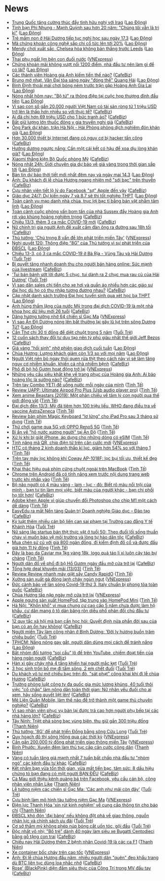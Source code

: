 # News

- [Trung Quốc tăng cường thúc đẩy tình hữu nghị với Iraq](https://laodong.vn/the-gioi/trung-quoc-tang-cuong-thuc-day-tinh-huu-nghi-voi-iraq-888830.ldo) ([Lao Động](https://laodong.vn))
- [Tình bạn Phi Nhung - Mạnh Quỳnh sau hơn 20 năm: &quot;Chúng tôi vẫn là tri kỉ&quot;](https://laodong.vn/van-hoa/tinh-ban-phi-nhung-manh-quynh-sau-hon-20-nam-chung-toi-van-la-tri-ki-888832.ldo) ([Lao Động](https://laodong.vn))
- [Trẻ mầm non ở Hải Dương tiếp tục nghỉ học sau ngày 17.3](https://laodong.vn/giao-duc/tre-mam-non-o-hai-duong-tiep-tuc-nghi-hoc-sau-ngay-173-888841.ldo) ([Lao Động](https://laodong.vn))
- [Mã chứng khoán công nghệ sắp chi cổ tức lên tới 20%](https://laodong.vn/kinh-te/ma-chung-khoan-cong-nghe-sap-chi-co-tuc-len-toi-20-888837.ldo) ([Lao Động](https://laodong.vn))
- [Mendy chơi xuất sắc, Chelsea hòa không bàn thắng trước Leeds](https://laodong.vn/bong-da-quoc-te/mendy-choi-xuat-sac-chelsea-hoa-khong-ban-thang-truoc-leeds-888836.ldo) ([Lao Động](https://laodong.vn))
- [Thai phụ ngất lịm bên con đuối nước](https://vnexpress.net/thai-phu-ngat-lim-ben-con-duoi-nuoc-4248115.html) ([VNExpress](https://vnexpress.net))
- [Chứng khoán mãi không vượt nổi 1200 điểm, nhà đầu tư nên làm gì để có lãi?](https://laodong.vn/kinh-te/chung-khoan-mai-khong-vuot-noi-1200-diem-nha-dau-tu-nen-lam-gi-de-co-lai-888835.ldo) ([Lao Động](https://laodong.vn))
- [Các thành viên Hoàng gia Anh kiếm tiền thế nào?](https://cafebiz.vn/cac-thanh-vien-hoang-gia-anh-kiem-tien-the-nao-20210313192125837.chn) ([CafeBiz](https://cafebiz.vn))
- [Bruno mờ nhạt, Văn Đại tỏa sáng ngày &quot;đóng thế&quot; Quang Hải](https://laodong.vn/photo/bruno-mo-nhat-van-dai-toa-sang-ngay-dong-the-quang-hai-888823.ldo) ([Lao Động](https://laodong.vn))
- [Bình Định thoải mái chơi bóng ném trước trận gặp Hoàng Anh Gia Lai](https://laodong.vn/photo/binh-dinh-thoai-mai-choi-bong-nem-truoc-tran-gap-hoang-anh-gia-lai-888812.ldo) ([Lao Động](https://laodong.vn))
- [Nóng nhất hôm nay: &quot;Bộ tứ&quot; ra thông điệp tại cuộc họp thượng đỉnh đầu tiên](https://laodong.vn/video-the-gioi/nong-nhat-hom-nay-bo-tu-ra-thong-diep-tai-cuoc-hop-thuong-dinh-dau-tien-888811.ldo) ([Lao Động](https://laodong.vn))
- [Vì sao con số gần 20.000 người Việt Nam có tài sản ròng từ 1 triệu USD trở lên là thấp hơn nhiều so với thực tế?](https://cafebiz.vn/vi-sao-con-so-gan-20000-nguoi-viet-nam-co-tai-san-rong-tu-1-trieu-usd-tro-len-la-thap-hon-nhieu-so-voi-thuc-te-20210313204632486.chn) ([CafeBiz](https://cafebiz.vn))
- [Ai đã chi hơn 69 triệu USD cho 1 bức tranh ảo?](https://cafebiz.vn/ai-da-chi-hon-69-trieu-usd-cho-1-buc-tranh-ao-20210313194111332.chn) ([CafeBiz](https://cafebiz.vn))
- [Bắt giữ lượng lớn thuốc đông y gia truyền nghi giả](https://cafebiz.vn/bat-giu-luong-lon-thuoc-dong-y-gia-truyen-nghi-gia-20210313192422265.chn) ([CafeBiz](https://cafebiz.vn))
- [Ông Park dự khán, trận Hà Nội - Hải Phòng phòng dịch nghiêm đón khán giả](https://laodong.vn/photo/ong-park-du-khan-tran-ha-noi-hai-phong-phong-dich-nghiem-don-khan-gia-888808.ldo) ([Lao Động](https://laodong.vn))
- [Hơn 30.000 thiết bị Internet đang có nguy cơ bị hacker tấn công](https://cafebiz.vn/hon-30000-thiet-bi-internet-dang-co-nguy-co-bi-hacker-tan-cong-20210313191730562.chn) ([CafeBiz](https://cafebiz.vn))
- [Hướng dương ngược nắng: Cần một cái kết có hậu để xoa dịu lòng khán giả?](https://laodong.vn/van-hoa/huong-duong-nguoc-nang-can-mot-cai-ket-co-hau-de-xoa-diu-long-khan-gia-888816.ldo) ([Lao Động](https://laodong.vn))
- [Xiaomi thắng kiện Bộ Quốc phòng Mỹ](https://cafebiz.vn/xiaomi-thang-kien-bo-quoc-phong-my-20210313191436521.chn) ([CafeBiz](https://cafebiz.vn))
- [Nóng nhất 24h: Giới chuyên gia dự báo về giá vàng trong thời gian sắp tới](https://laodong.vn/video-thoi-su/nong-nhat-24h-gioi-chuyen-gia-du-bao-ve-gia-vang-trong-thoi-gian-sap-toi-888805.ldo) ([Lao Động](https://laodong.vn))
- [Bản tin dự báo thời tiết mới nhất đêm nay và ngày mai 14.3](https://laodong.vn/video/ban-tin-du-bao-thoi-tiet-moi-nhat-dem-nay-va-ngay-mai-143-888520.ldo) ([Lao Động](https://laodong.vn))
- [Ảnh: Du khách đi lễ chùa Hương ngang nhiên mở "sới bạc" trên thuyền](https://cafebiz.vn/anh-du-khach-di-le-chua-huong-ngang-nhien-mo-soi-bac-tren-thuyen-20210313190406149.chn) ([CafeBiz](https://cafebiz.vn))
- [Cựu nhân viên tiết lộ lý do Facebook "sợ" Apple đến vậy](https://cafebiz.vn/cuu-nhan-vien-tiet-lo-ly-do-facebook-so-apple-den-vay-20210313190540094.chn) ([CafeBiz](https://cafebiz.vn))
- [Giáo dục 24/7: Dự kiến ngày 7 và 8.7 sẽ thi tốt nghiệp THPT](https://laodong.vn/video-thoi-su/giao-duc-247-du-kien-ngay-7-va-87-se-thi-tot-nghiep-thpt-888801.ldo) ([Lao Động](https://laodong.vn))
- [Toàn cảnh vụ mạo danh nhà chùa, trục lợi bạc tỉ bằng bán vật phẩm tâm linh](https://laodong.vn/video/toan-canh-vu-mao-danh-nha-chua-truc-loi-bac-ti-bang-ban-vat-pham-tam-linh-888579.ldo) ([Lao Động](https://laodong.vn))
- [Toàn cảnh cuộc phỏng vấn bom tấn của nhà Sussex đẩy Hoàng gia Anh rơi vào khủng hoảng nghiêm trọng](https://cafebiz.vn/toan-canh-cuoc-phong-van-bom-tan-cua-nha-sussex-day-hoang-gia-anh-roi-vao-khung-hoang-nghiem-trong-20210313190732235.chn) ([CafeBiz](https://cafebiz.vn))
- [Chiều 13/3, thêm 3 ca mắc COVID-19 mới](https://cafebiz.vn/chieu-13-3-them-3-ca-mac-covid-19-moi-2021031319004738.chn) ([CafeBiz](https://cafebiz.vn))
- [Nữ chính trị gia người Anh đề xuất cấm đàn ông ra đường sau 18h tối](https://cafebiz.vn/nu-chinh-tri-gia-nguoi-anh-de-xuat-cam-dan-ong-ra-duong-sau-18h-toi-20210313153352198.chn) ([CafeBiz](https://cafebiz.vn))
- [Thủ tướng: 'Chú trọng 8 vấn đề lớn phát triển miền Tây'](https://vnexpress.net/thu-tuong-chu-trong-8-van-de-lon-phat-trien-mien-tay-4248012.html) ([VNExpress](https://vnexpress.net))
- [Nghị quyết 120: Thông điệp “8G” của Thủ tướng vì sự phát triển của ĐBSCL](https://laodong.vn/thoi-su/nghi-quyet-120-thong-diep-8g-cua-thu-tuong-vi-su-phat-trien-cua-dbscl-888772.ldo) ([Lao Động](https://laodong.vn))
- [Chiều 13-3, có 3 ca mắc COVID-19 ở Bà Rịa - Vũng Tàu và Hải Dương](https://tuoitre.vn/chieu-13-3-co-3-ca-mac-covid-19-o-ba-ria-vung-tau-va-hai-duong-20210312061133459.htm) ([Tuổi Trẻ](https://tuoitre.vn))
- [Bí quyết tăng nhanh doanh thu cho người bán hàng online: Sức mạnh của livestream](https://cafebiz.vn/bi-quyet-tang-nhanh-doanh-thu-cho-nguoi-ban-hang-online-suc-manh-cua-livestream-20210313134547402.chn) ([CafeBiz](https://cafebiz.vn))
- ['Tui bán bánh ướt lời được 5 chục, tui dành ra 2 chục mua rau củ của Hải Dương'](https://tuoitre.vn/tui-ban-banh-uot-loi-duoc-5-chuc-tui-danh-ra-2-chuc-mua-rau-cu-cua-hai-duong-20210313160720447.htm) ([Tuổi Trẻ](https://tuoitre.vn))
- [Vì sao dân sales chi tiền cho xe hơi và quần áo nhiều hơn các giáo sư đại học dù họ có thu nhập tương đương nhau?](https://cafebiz.vn/vi-sao-cac-luat-su-dan-sales-chi-tien-cho-xe-hoi-va-quan-ao-nhieu-hon-cac-giao-su-dai-hoc-du-ho-co-thu-nhap-tuong-duong-nhau-2021031311041795.chn) ([CafeBiz](https://cafebiz.vn))
- [Cập nhật danh sách trường Đại học tuyển sinh qua xét học bạ THPT](https://laodong.vn/giao-duc/cap-nhat-danh-sach-truong-dai-hoc-tuyen-sinh-qua-xet-hoc-ba-thpt-888760.ldo) ([Lao Động](https://laodong.vn))
- [Anh hùng thầm lặng của nước Mỹ trong đại dịch COVID-19 là một nhà khoa học dữ liệu mới 26 tuổi](https://cafebiz.vn/anh-hung-tham-lang-cua-nuoc-my-trong-dai-dich-covid-19-la-mot-nha-khoa-hoc-du-lieu-moi-26-tuoi-20210313114337711.chn) ([CafeBiz](https://cafebiz.vn))
- [Dâng hương tưởng nhớ 64 chiến sĩ Gạc Ma](https://vnexpress.net/dang-huong-tuong-nho-64-chien-si-gac-ma-4248008.html) ([VNExpress](https://vnexpress.net))
- [Vì sao Ấn Độ Dương nóng lên bất thường lại gây lũ lụt trên sông Dương Tử?](https://laodong.vn/the-gioi/vi-sao-an-do-duong-nong-len-bat-thuong-lai-gay-lu-lut-tren-song-duong-tu-888690.ldo) ([Lao Động](https://laodong.vn))
- [Cần Thơ chi 30 tỉ đồng để diệt chuột trong 5 năm](https://tuoitre.vn/can-tho-chi-30-ti-dong-de-diet-chuot-trong-5-nam-20210313144711782.htm) ([Tuổi Trẻ](https://tuoitre.vn))
- [12 cuốn sách thay đổi tư duy tạo nên tỷ phú giàu nhất thế giới Jeff Bezos](https://cafebiz.vn/12-cuon-sach-thay-doi-tu-duy-tao-nen-ty-phu-giau-nhat-the-gioi-jeff-bezos-20210308005724083.chn) ([CafeBiz](https://cafebiz.vn))
- [Giá vàng &quot;hồi sinh&quot; nhờ phiên giao dịch cuối tuần](https://laodong.vn/kinh-te/gia-vang-hoi-sinh-nho-phien-giao-dich-cuoi-tuan-888757.ldo) ([Lao Động](https://laodong.vn))
- [Chùa Hương: Lượng khách giảm còn 1/3 so với mọi năm](https://laodong.vn/video/chua-huong-luong-khach-giam-con-13-so-voi-moi-nam-888752.ldo) ([Lao Động](https://laodong.vn))
- [Người Việt nên bỏ ngay thói quen rửa thịt theo cách này vì sẽ làm tăng nguy cơ nhiễm khuẩn, khiến cả nhà nhiễm bệnh](https://cafebiz.vn/nguoi-viet-nen-bo-ngay-thoi-quen-rua-thit-theo-cach-nay-vi-se-lam-tang-nguy-co-nhiem-khuan-khien-ca-nha-nhiem-benh-20210313114038264.chn) ([CafeBiz](https://cafebiz.vn))
- [Phố đi bộ hồ Gươm hoạt động trở lại](https://vnexpress.net/pho-di-bo-ho-guom-hoat-dong-tro-lai-4248000.html) ([VNExpress](https://vnexpress.net))
- [Những yêu cầu siêu khắt khe về trang phục của Hoàng gia Anh: Ai bảo hoàng tộc là sướng nào?](https://cafebiz.vn/nhung-yeu-cau-sieu-khat-khe-ve-trang-phuc-cua-hoang-gia-anh-ai-bao-hoang-toc-la-suong-nao-20210313113728206.chn) ([CafeBiz](https://cafebiz.vn))
- [Trên tay Combo YETI để uống nước mỗi ngày của mình](https://tinhte.vn/thread/tren-tay-combo-yeti-de-uong-nuoc-moi-ngay-cua-minh.3292826/) ([Tinh Tế](https://tinhte.vn))
- [Review UAPP: Ultimate Airpod Pro Plus (Usb audio player pro)](https://tinhte.vn/thread/review-uapp-ultimate-airpod-pro-plus-usb-audio-player-pro.3292317/) ([Tinh Tế](https://tinhte.vn))
- [Xem anime Beastars (2019): Một phản chiếu về tâm lý con người qua thế giới động vật](https://tinhte.vn/thread/xem-anime-beastars-2019-mot-phan-chieu-ve-tam-ly-con-nguoi-qua-the-gioi-dong-vat.3289695/) ([Tinh Tế](https://tinhte.vn))
- [Đại dịch đến 13/3: Mỹ đã tiêm hơn 100 triệu liều, WHO đang điều tra về vaccine AstraZeneca](https://tinhte.vn/thread/dai-dich-den-13-3-my-da-tiem-hon-100-trieu-lieu-who-dang-dieu-tra-ve-vaccine-astrazeneca.3292834/) ([Tinh Tế](https://tinhte.vn))
- [Review bàn phím Magic Keyboard "lơ lửng" cho iPad Pro sau 3 tháng sử dụng](https://tinhte.vn/thread/review-ban-phim-magic-keyboard-lo-lung-cho-ipad-pro-sau-3-thang-su-dung.3289706/) ([Tinh Tế](https://tinhte.vn))
- [Thử chơi game qua 5G với OPPO Reno5 5G](https://tinhte.vn/thread/thu-choi-game-qua-5g-voi-oppo-reno5-5g.3291272/) ([Tinh Tế](https://tinhte.vn))
- [Bí ẩn về "hồ nước xương người" tại Ấn Độ](https://tinhte.vn/thread/bi-an-ve-ho-nuoc-xuong-nguoi-tai-an-do.3286108/) ([Tinh Tế](https://tinhte.vn))
- [Xử lý khi bị giật iPhone, áp dụng cho những dòng có eSIM](https://tinhte.vn/thread/xu-ly-khi-bi-giat-iphone-ap-dung-cho-nhung-dong-co-esim.3292662/) ([Tinh Tế](https://tinhte.vn))
- [Tính năng mã QR, chip điện tử trên căn cước mới](https://vnexpress.net/tinh-nang-ma-qr-chip-dien-tu-tren-can-cuoc-moi-4247942.html) ([VNExpress](https://vnexpress.net))
- [HTC có tháng 2 kinh doanh thấp kỉ lục, giảm hơn 54% so với tháng 1](https://tinhte.vn/thread/htc-co-thang-2-kinh-doanh-thap-ki-luc-giam-hon-54-so-voi-thang-1.3290570/) ([Tinh Tế](https://tinhte.vn))
- [Trên tay máy lọc không khí Coway AP-1018F: lọc bụi tối ưu, thiết kế đẹp](https://tinhte.vn/thread/tren-tay-may-loc-khong-khi-coway-ap-1018f-loc-bui-toi-uu-thiet-ke-dep.3292107/) ([Tinh Tế](https://tinhte.vn))
- [Khai thác hiệu quả phím cứng chuột ngoài trên MacBook](https://tinhte.vn/thread/khai-thac-hieu-qua-phim-cung-chuot-ngoai-tren-macbook.3292589/) ([Tinh Tế](https://tinhte.vn))
- [Chrome trên Android đã có tính năng xem trước nội dung trang web trước khi nhấp vào](https://tinhte.vn/thread/chrome-tren-android-da-co-tinh-nang-xem-truoc-noi-dung-trang-web-truoc-khi-nhap-vao.3292385/) ([Tinh Tế](https://tinhte.vn))
- [Bộ não người có 4 màu vàng - lam - lục - đỏ: Biết rõ màu nổi trội của mình - bạn  tự tin làm mọi việc, biết màu của người khác - bạn chi phối họ tốt hơn!](https://cafebiz.vn/bo-nao-nguoi-co-4-mau-vang-lam-luc-do-biet-ro-mau-noi-troi-cua-minh-ban-tu-tin-lam-moi-viec-biet-mau-cua-nguoi-khac-ban-chi-phoi-ho-tot-hon-20210308193747804.chn) ([CafeBiz](https://cafebiz.vn))
- [Adobe khen Apple vì giúp chuyển đổi Photoshop cho chip M1 một cách dễ dàng](https://tinhte.vn/thread/adobe-khen-apple-vi-giup-chuyen-doi-photoshop-cho-chip-m1-mot-cach-de-dang.3292500/) ([Tinh Tế](https://tinhte.vn))
- [EasyEdu ra mắt Nền tảng Quản trị Doanh nghiệp Giáo dục – Đào tạo](https://cafebiz.vn/easyedu-ra-mat-nen-tang-quan-tri-doanh-nghiep-giao-duc-dao-tao-20210313104222339.chn) ([CafeBiz](https://cafebiz.vn))
- [Kỷ luật thêm nhiều cán bộ liên can sai phạm tại Trường cao đẳng Y tế Khánh Hòa](https://tuoitre.vn/ky-luat-them-nhieu-can-bo-lien-can-sai-pham-tai-truong-cao-dang-y-te-khanh-hoa-2021031315055612.htm) ([Tuổi Trẻ](https://tuoitre.vn))
- [Nữ sáng lập startup bán thịt thực vật ở tuổi 50: Theo đuổi lối sống thuần chay vì muốn bảo vệ môi trường và lòng tự hào dân tộc](https://cafebiz.vn/nu-sang-lap-startup-ban-thit-thuc-vat-o-tuoi-50-theo-duoi-loi-song-thuan-chay-vi-muon-bao-ve-moi-truong-va-long-tu-hao-dan-toc-20210312223938487.chn) ([CafeBiz](https://cafebiz.vn))
- [Mua chén sứ cũ với giá 800 ngàn đồng, đi kiểm định đồ cổ và được đấu giá hơn 11 tỷ đồng](https://tinhte.vn/thread/mua-chen-su-cu-voi-gia-800-ngan-dong-di-kiem-dinh-do-co-va-duoc-dau-gia-hon-11-ty-dong.3286905/) ([Tinh Tế](https://tinhte.vn))
- [Đây là bao da Caviar mạ 1kg vàng 18k, logo quả táo lì xì luôn cây táo bự chảng](https://tinhte.vn/thread/day-la-bao-da-caviar-ma-1kg-vang-18k-logo-qua-tao-li-xi-luon-cay-tao-bu-chang.3292583/) ([Tinh Tế](https://tinhte.vn))
- [Người dân đổ về phố đi bộ Hồ Gươm ngày đầu mở cửa trở lại](https://cafebiz.vn/nguoi-dan-do-ve-pho-di-bo-ho-guom-ngay-dau-mo-cua-tro-lai-20210313123625644.chn) ([CafeBiz](https://cafebiz.vn))
- [Tổng hợp deal khuyến mãi (13/03)](https://tinhte.vn/thread/tong-hop-deal-khuyen-mai-13-03.3292640/) ([Tinh Tế](https://tinhte.vn))
- [Review Review nhanh máy giặt sấy Candy RapidO](https://tinhte.vn/thread/review-review-nhanh-may-giat-say-candy-rapido.3288481/) ([Tinh Tế](https://tinhte.vn))
- [Xưởng sản xuất gà đông lạnh cháy ngùn ngụt](https://vnexpress.net/xuong-san-xuat-ga-dong-lanh-chay-ngun-ngut-4247995.html) ([VNExpress](https://vnexpress.net))
- [Đức cảnh báo về làn sóng Covid-19 thứ 3, Italy chuẩn bị phong tỏa toàn quốc](https://cafebiz.vn/duc-canh-bao-ve-lan-song-covid-19-thu-3-italy-chuan-bi-phong-toa-toan-quoc-20210313120124048.chn) ([CafeBiz](https://cafebiz.vn))
- [Chùa Hương tấp nập ngày mở cửa trở lại](https://vnexpress.net/chua-huong-tap-nap-ngay-mo-cua-tro-lai-4247953.html) ([VNExpress](https://vnexpress.net))
- [Apple ngưng sản xuất HomePod, tập trung vào HomePod Mini](https://tinhte.vn/thread/apple-ngung-san-xuat-homepod-tap-trung-vao-homepod-mini.3292570/) ([Tinh Tế](https://tinhte.vn))
- [Hà Nội: "Khốn khổ" vì mua chung cư cao cấp 5 năm chưa được làm hộ khẩu, cư dân mang ô tô dán băng rôn diễu phố phản đối chủ đầu tư](https://cafebiz.vn/ha-noi-khon-kho-vi-mua-chung-cu-cao-cap-5-nam-chua-duoc-lam-ho-khau-cu-dan-mang-o-to-dan-bang-ron-dieu-pho-phan-doi-chu-dau-tu-20210313115106799.chn) ([CafeBiz](https://cafebiz.vn))
- [12 quy tắc xã hội mà bạn cần học hỏi: Quyết định nửa phần đời sau của bạn có an ổn hay không!](https://cafebiz.vn/12-quy-tac-xa-hoi-ma-ban-can-hoc-hoi-quyet-dinh-nua-phan-doi-sau-cua-ban-co-an-on-hay-khong-20210311123156529.chn) ([CafeBiz](https://cafebiz.vn))
- [Người miền Tây làm công nhân ở Bình Dương: 'Đời ly hương buồn trăm chiều buồn'](https://tuoitre.vn/nguoi-mien-tay-lam-cong-nhan-o-binh-duong-doi-ly-huong-buon-tram-chieu-buon-20210313084047819.htm) ([Tuổi Trẻ](https://tuoitre.vn))
- [TPHCM: Nắng nóng gay gắt, người dân dùng mọi cách để tránh nắng](https://laodong.vn/photo/tphcm-nang-nong-gay-gat-nguoi-dan-dung-moi-cach-de-tranh-nang-888720.ldo) ([Lao Động](https://laodong.vn))
- [Bắt nhóm đối tượng “soi cầu” lô đề trên YouTube, chiếm đoạt tiền của hàng ngàn người](https://cafebiz.vn/bat-nhom-doi-tuong-soi-cau-lo-de-tren-youtube-chiem-doat-tien-cua-hang-ngan-nguoi-20210313114707713.chn) ([CafeBiz](https://cafebiz.vn))
- [Hàn xì gây cháy nhà 4 tầng khiến hai người mắc kẹt](https://tuoitre.vn/han-xi-gay-chay-nha-4-tang-khien-hai-nguoi-mac-ket-20210313132531192.htm) ([Tuổi Trẻ](https://tuoitre.vn))
- [3 học sinh trốn bố mẹ đi tắm sông, 2 em chết đuối](https://tuoitre.vn/3-hoc-sinh-tron-bo-me-di-tam-song-2-em-chet-duoi-20210313131234555.htm) ([Tuổi Trẻ](https://tuoitre.vn))
- [Du khách vô tư mở chiếu bạc trên đò, "sát phạt" công khai khi đi lễ chùa Hương](https://cafebiz.vn/du-khach-vo-tu-mo-chieu-bac-tren-do-sat-phat-cong-khai-khi-di-le-chua-huong-20210313114447896.chn) ([CafeBiz](https://cafebiz.vn))
- [Trưởng phòng luật công ty đa quốc gia mức lương khủng, 40 tuổi thôi việc "cố chấp" làm nông dân toàn thời gian: Nữ nhân yếu đuối cho ai xem, hãy sống quyết liệt lên!](https://cafebiz.vn/truong-phong-luat-cong-ty-da-quoc-gia-muc-luong-khung-40-tuoi-thoi-viec-co-chap-lam-nong-dan-toan-thoi-gian-nu-nhan-yeu-duoi-cho-ai-xem-hay-song-quyet-liet-len-20210313114203828.chn) ([CafeBiz](https://cafebiz.vn))
- [Mê Liên Quân Mobile, làm thế nào để trở thành một game thủ chuyên nghiệp?](https://cafebiz.vn/title-me-lien-quan-mobile-lam-the-nao-de-tro-thanh-mot-game-thu-chuyen-nghiep-20210313112241379.chn) ([CafeBiz](https://cafebiz.vn))
- [Vì sao nhân viên phục vụ bàn lại được trả cao hơn người phụ bếp tại các nhà hàng lớn?](https://cafebiz.vn/vi-sao-nhan-vien-phuc-vu-ban-lai-duoc-tra-cao-hon-nguoi-phu-bep-tai-cac-nha-hang-lon-20210313104849141.chn) ([CafeBiz](https://cafebiz.vn))
- [Tây Ninh: Triệt phá sòng bạc vùng biên, thu giữ gần 300 triệu đồng](https://thanhnien.vn/thoi-su/tay-ninh-triet-pha-song-bac-vung-bien-thu-giu-gan-300-trieu-dong-1353657.html) ([Thanh Niên](https://thanhnien.vn))
- [Thủ tướng: '8G' để phát triển Đồng bằng sông Cửu Long](https://tuoitre.vn/thu-tuong-8g-de-phat-trien-dong-bang-song-cuu-long-20210313121459116.htm) ([Tuổi Trẻ](https://tuoitre.vn))
- [Quy hoạch đô thị sông Hồng qua các thời kỳ](https://vnexpress.net/quy-hoach-do-thi-song-hong-qua-cac-thoi-ky-4247888.html) ([VNExpress](https://vnexpress.net))
- [Cần gần 200.000 tỷ đồng phát triển giao thông miền Tây](https://vnexpress.net/can-gan-200-000-ty-dong-phat-trien-giao-thong-mien-tay-4247958.html) ([VNExpress](https://vnexpress.net))
- [Bình Phước: Xuyên đêm làm thủ tục cấp căn cước công dân](https://thanhnien.vn/thoi-su/binh-phuoc-xuyen-dem-lam-thu-tuc-cap-can-cuoc-cong-dan-1353674.html) ([Thanh Niên](https://thanhnien.vn))
- [Vàng có tuần tăng giá mạnh nhất 7 tuần bất chấp nhà đầu tư "nhòm ngó" các kênh đầu tư khác](https://cafebiz.vn/vang-co-tuan-tang-gia-manh-nhat-7-tuan-bat-chap-nha-dau-tu-nhom-ngo-cac-kenh-dau-tu-khac-20210313122504193.chn) ([CafeBiz](https://cafebiz.vn))
- [Kết nhầm bạn vừa tốn thời gian, vừa mất tiền bạc, tâm sức: 8 dấu hiệu chứng tỏ bạn đang có một người BẠN ĐỂU](https://cafebiz.vn/ket-nham-ban-vua-ton-thoi-gian-vua-mat-tien-bac-tam-suc-8-dau-hieu-chung-to-ban-dang-co-mot-nguoi-ban-deu-2021031312212155.chn) ([CafeBiz](https://cafebiz.vn))
- [Cà Mau giới thiệu kênh quảng bá trên Facebook, yêu cầu cán bộ, công nhân viên nhấn Like](https://thanhnien.vn/thoi-su/ca-mau-gioi-thieu-kenh-quang-ba-tren-facebook-yeu-cau-can-bo-cong-nhan-vien-nhan-like-1353677.html) ([Thanh Niên](https://thanhnien.vn))
- [Lễ tưởng niệm các chiến sĩ Gạc Ma: 'Các anh như mãi còn đây'](https://tuoitre.vn/le-tuong-niem-cac-chien-si-gac-ma-cac-anh-nhu-mai-con-day-20210313105906793.htm) ([Tuổi Trẻ](https://tuoitre.vn))
- [Cựu binh làm mô hình tàu tưởng niệm Gạc Ma](https://vnexpress.net/cuu-binh-lam-mo-hinh-tau-tuong-niem-gac-ma-4247917.html) ([VNExpress](https://vnexpress.net))
- [Điện lực Thanh Hóa 'xin rút kinh nghiệm' về cung cấp thông tin cho báo chí](https://thanhnien.vn/thoi-su/dien-luc-thanh-hoa-xin-rut-kinh-nghiem-ve-cung-cap-thong-tin-cho-bao-chi-1353679.html) ([Thanh Niên](https://thanhnien.vn))
- [ĐBSCL khó đón 'đại bàng' nếu không đột phá về giao thông, nguồn nhân lực và chính sách ưu đãi](https://tuoitre.vn/dbscl-kho-don-dai-bang-neu-khong-dot-pha-ve-giao-thong-nguon-nhan-luc-va-chinh-sach-uu-dai-20210313081614627.htm) ([Tuổi Trẻ](https://tuoitre.vn))
- [Cơ sở thẩm mỹ không phép núp bóng cắt uốn tóc, gội đầu](https://tuoitre.vn/co-so-tham-my-khong-phep-nup-bong-cat-uon-toc-goi-dau-20210313101157297.htm) ([Tuổi Trẻ](https://tuoitre.vn))
- [Độc nhất vô nhị: "Bố trẻ" dành 40 ngày làm siêu xe Bugatti Centodieci bằng gỗ tặng con trai](https://cafebiz.vn/doc-nhat-vo-nhi-bo-tre-danh-40-ngay-lam-sieu-xe-bugatti-centodieci-bang-go-tang-con-trai-20210313112856405.chn) ([CafeBiz](https://cafebiz.vn))
- [Chiều nay Hải Dương thêm 2 bệnh nhân Covid-19 là các ca F1](https://thanhnien.vn/thoi-su/chieu-nay-hai-duong-them-2-benh-nhan-covid-19-la-cac-ca-f1-1353667.html) ([Thanh Niên](https://thanhnien.vn))
- [Xe container bốc cháy trên cao tốc](https://vnexpress.net/xe-container-boc-chay-tren-cao-toc-4247921.html) ([VNExpress](https://vnexpress.net))
- [Ảnh: Đi lễ chùa Hương đầu năm, nhiều người dân "quên" đeo khẩu trang dù BTC liên tục dùng loa nhắc nhở](https://cafebiz.vn/anh-di-le-chua-huong-dau-nam-nhieu-nguoi-dan-quen-deo-khau-trang-du-btc-lien-tuc-dung-loa-nhac-nho-20210313112322888.chn) ([CafeBiz](https://cafebiz.vn))
- [Rose' (BlackPink) diện đầm siêu thực của Công Trí trong MV đầu tay](https://cafebiz.vn/rose-blackpink-dien-dam-sieu-thuc-cua-cong-tri-trong-mv-dau-tay-20210313112412142.chn) ([CafeBiz](https://cafebiz.vn))
